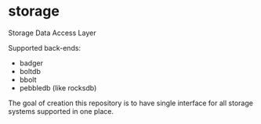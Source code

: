 # storage

Storage Data Access Layer

Supported back-ends:
* badger
* boltdb
* bbolt
* pebbledb (like rocksdb)

The goal of creation this repository is to have single interface for all storage systems supported in one place.
